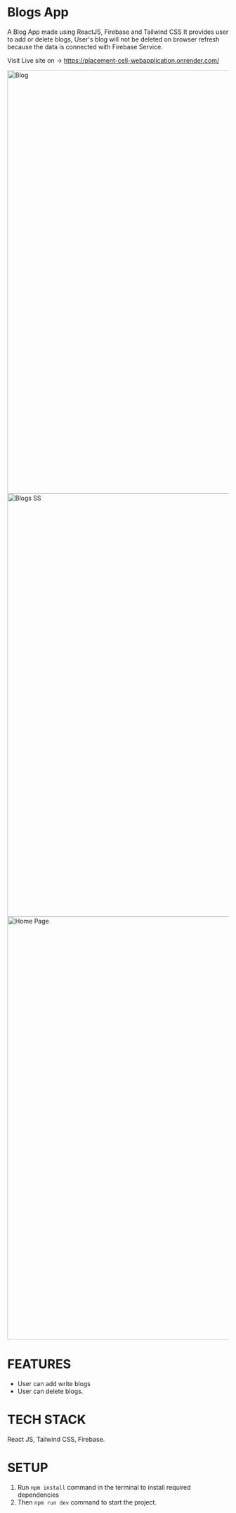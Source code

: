 # Blogs App

A Blog App made using ReactJS, Firebase and Tailwind CSS
It provides user to add or delete blogs, User's blog will not be deleted on browser refresh because the data is connected with Firebase Service.

Visit Live site on -> https://placement-cell-webapplication.onrender.com/

<img width="960" alt="Blog" src="https://i.ibb.co/g60rfmn/Screenshot-6.png">

<img width="960" alt="Blogs SS" src="https://ibb.co/N70FJt4">

<img width="960" alt="Home Page" src="https://ibb.co/N70FJt4">


# FEATURES

- User can add write blogs
- User can delete blogs.

# TECH STACK

React JS, Tailwind CSS, Firebase.

# SETUP

1) Run `npm install` command in the terminal to install required dependencies
2) Then `npm run dev` command to start the project.


